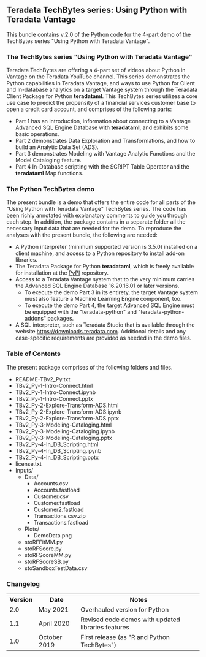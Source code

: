 ## Teradata TechBytes series: Using Python with Teradata Vantage

This bundle contains v.2.0 of the Python code for the 4-part demo of the TechBytes series "Using Python with Teradata Vantage".

### The TechBytes series "Using Python with Teradata Vantage"

Teradata TechBytes are offering a 4-part set of videos about Python in Vantage on the Teradata YouTube channel. This series demonstrates the Python capabilities in Teradata Vantage, and ways to use Python for Client and In-database analytics on a target Vantage system through the Teradata Client Package for Python **teradataml**. This TechBytes series utilizes a core use case to predict the propensity of a financial services customer base to open a credit card account, and comprises of the following parts:

* Part 1 has an Introduction, information about connecting to a Vantage Advanced SQL Engine Database with **teradataml**, and exhibits some basic operations.
* Part 2 demonstrates Data Exploration and Transformations, and how to build an Analytic Data Set (ADS).
* Part 3 demonstrates Modeling with Vantage Analytic Functions and the Model Cataloging feature.
* Part 4 In-Database scripting with the SCRIPT Table Operator and the **teradataml** Map functions.

### The Python TechBytes demo

The present bundle is a demo that offers the entire code for all parts of the "Using Python with Teradata Vantage" TechBytes series. The code has been richly annotated with explanatory comments to guide you through each step. In addition, the package contains in a separate folder all the necessary input data that are needed for the demo. To reproduce the analyses with the present bundle, the following are needed:

* A Python interpreter (minimum supported version is 3.5.0) installed on a client machine, and access to a Python repository to install add-on libraries.
* The Teradata Package for Python **teradataml**, which is freely available for installation at the [PyPI](https://pypi.org/project/teradataml) repository.
* Access to a Teradata Vantage system that to the very minimum carries the Advanced SQL Engine Database 16.20.16.01 or later versions.
   + To execute the demo Part 3 in its entirety, the target Vantage system must also feature a Machine Learning Engine component, too.
   + To execute the demo Part 4, the target Advanced SQL Engine must be equipped with the "teradata-python" and "teradata-python-addons" packages.
* A SQL interpreter, such as Teradata Studio that is available through the website https://downloads.teradata.com.
Additional details and any case-specific requirements are provided as needed in the demo files.

### Table of Contents

The present package comprises of the following folders and files.

* README-TBv2_Py.txt
* TBv2_Py-1-Intro-Connect.html
* TBv2_Py-1-Intro-Connect.ipynb
* TBv2_Py-1-Intro-Connect.pptx
* TBv2_Py-2-Explore-Transform-ADS.html
* TBv2_Py-2-Explore-Transform-ADS.ipynb
* TBv2_Py-2-Explore-Transform-ADS.pptx
* TBv2_Py-3-Modeling-Cataloging.html
* TBv2_Py-3-Modeling-Cataloging.ipynb
* TBv2_Py-3-Modeling-Cataloging.pptx
* TBv2_Py-4-In_DB_Scripting.html
* TBv2_Py-4-In_DB_Scripting.ipynb
* TBv2_Py-4-In_DB_Scripting.pptx
* license.txt
* Inputs/
    + Data/
        + Accounts.csv
        + Accounts.fastload
        + Customer.csv
        + Customer.fastload
        + Customer2.fastload
        + Transactions.csv.zip
        + Transactions.fastload
    + Plots/
        + DemoData.png
    + stoRFFitMM.py
    + stoRFScore.py
    + stoRFScoreMM.py
    + stoRFScoreSB.py
    + stoSandboxTestData.csv

### Changelog

<table>
  <tr>
    <th>Version</th>
    <th>Date</th>
    <th>Notes</th>
 </tr>
 <tr>
   <td>2.0</td>
   <td>May 2021</td>
   <td>Overhauled version for Python</td>
  </tr>
  <tr>
    <td>1.1</td>
    <td>April 2020</td>
    <td>Revised code demos with updated libraries features</td>
  </tr>
  <tr>
    <td>1.0</td>
    <td>October 2019</td>
    <td>First release (as "R and Python TechBytes")</td>
  </tr>
</table>
